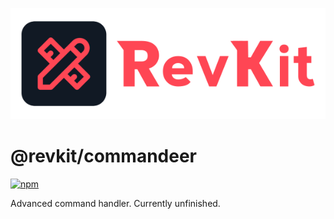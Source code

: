 ![RevKit logo](https://raw.githubusercontent.com/Revolt-Unofficial-Clients/revkit/master/revkit-header.png)

# @revkit/commandeer

[![npm](https://img.shields.io/npm/dt/@revkit/commandeer?label=Downloads&style=flat-square&color=ff4654)](https://www.npmjs.com/package/@revkit/commandeer)

Advanced command handler. Currently unfinished.
